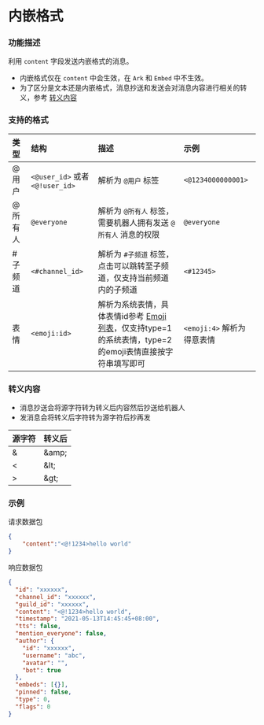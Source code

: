 # 内嵌格式

### 功能描述

利用 `content` 字段发送内嵌格式的消息。

- 内嵌格式仅在 `content` 中会生效，在 `Ark` 和 `Embed` 中不生效。
- 为了区分是文本还是内嵌格式，消息抄送和发送会对消息内容进行相关的转义，参考 [转义内容](#转义内容)

### 支持的格式

| 类型   | 结构                            | 描述                                                                                              | 示例                  |
|:-----|:------------------------------|:------------------------------------------------------------------------------------------------|:--------------------|
| @用户  | `<@user_id>` 或者 `<@!user_id>` | 解析为 `@用户` 标签                                                                                    | `<@1234000000001>`  |
| @所有人 | `@everyone`                   | 解析为 `@所有人` 标签，需要机器人拥有发送 `@所有人` 消息的权限                                                            | `@everyone`         |
| #子频道 | `<#channel_id>`               | 解析为 `#子频道` 标签，点击可以跳转至子频道，仅支持当前频道内的子频道                                                           | `<#12345>`          |
| 表情   | `<emoji:id>`                  | 解析为系统表情，具体表情id参考 [Emoji 列表](../../openapi/emoji/model.md#Emoji列表)，仅支持type=1的系统表情，type=2的emoji表情直接按字符串填写即可 | `<emoji:4>` 解析为得意表情 |

### 转义内容

- 消息抄送会将源字符转为转义后内容然后抄送给机器人
- 发消息会将转义后字符转为源字符后抄再发

| 源字符 | 转义后       |
|-----|-----------|
| &   | &amp;amp; |
| <   | &amp;lt;  |
| >   | &amp;gt;  |

### 示例

请求数据包

```json
{
    "content":"<@!1234>hello world"
}
```

响应数据包

```json
{
  "id": "xxxxxx",
  "channel_id": "xxxxxx",
  "guild_id": "xxxxxx",
  "content": "<@!1234>hello world",
  "timestamp": "2021-05-13T14:45:45+08:00",
  "tts": false,
  "mention_everyone": false,
  "author": {
    "id": "xxxxxx",
    "username": "abc",
    "avatar": "",
    "bot": true
  },
  "embeds": [{}],
  "pinned": false,
  "type": 0,
  "flags": 0
}
```
